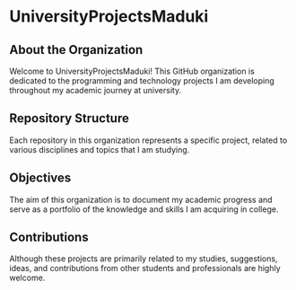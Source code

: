 # UniversityProjectsMaduki

## About the Organization
Welcome to UniversityProjectsMaduki! This GitHub organization is dedicated to the programming and technology projects I am developing throughout my academic journey at university.

## Repository Structure
Each repository in this organization represents a specific project, related to various disciplines and topics that I am studying.

## Objectives
The aim of this organization is to document my academic progress and serve as a portfolio of the knowledge and skills I am acquiring in college.

## Contributions
Although these projects are primarily related to my studies, suggestions, ideas, and contributions from other students and professionals are highly welcome.
